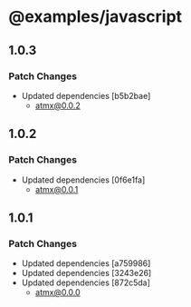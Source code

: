 # @examples/javascript

## 1.0.3

### Patch Changes

- Updated dependencies [b5b2bae]
  - atmx@0.0.2

## 1.0.2

### Patch Changes

- Updated dependencies [0f6e1fa]
  - atmx@0.0.1

## 1.0.1

### Patch Changes

- Updated dependencies [a759986]
- Updated dependencies [3243e26]
- Updated dependencies [872c5da]
  - atmx@0.0.0
